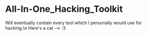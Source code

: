 # All-In-One_Hacking_Toolkit

Will eventually contain every tool which I personally would use for hacking.\n
Here's a cat --> :3
